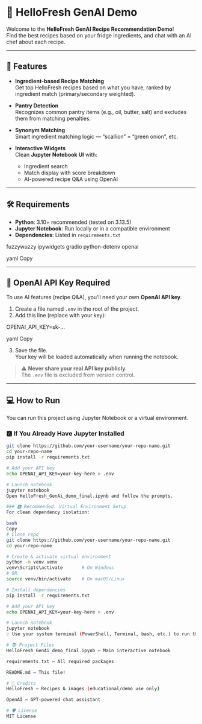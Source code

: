 # 🥕 HelloFresh GenAI Demo

Welcome to the **HelloFresh GenAI Recipe Recommendation Demo**!  
Find the best recipes based on your fridge ingredients, and chat with an AI chef about each recipe.

---

## 🚀 Features

- **Ingredient-based Recipe Matching**  
  Get top HelloFresh recipes based on what you have, ranked by ingredient match (primary/secondary weighted).

- **Pantry Detection**  
  Recognizes common pantry items (e.g., oil, butter, salt) and excludes them from matching penalties.

- **Synonym Matching**  
  Smart ingredient matching logic — “scallion” = “green onion”, etc.

- **Interactive Widgets**  
  Clean **Jupyter Notebook UI** with:
  - Ingredient search
  - Match display with score breakdown
  - AI-powered recipe Q&A using OpenAI

---

## 🛠️ Requirements

- **Python**: 3.10+ recommended (tested on 3.13.5)
- **Jupyter Notebook**: Run locally or in a compatible environment
- **Dependencies**: Listed in `requirements.txt`

fuzzywuzzy
ipywidgets
gradio
python-dotenv
openai

yaml
Copy

---

## 🔑 OpenAI API Key Required

To use AI features (recipe Q&A), you’ll need your own **OpenAI API key**.

1. Create a file named `.env` in the root of the project.
2. Add this line (replace with your key):

OPENAI_API_KEY=sk-...

yaml
Copy

3. Save the file.  
Your key will be loaded automatically when running the notebook.

> ⚠️ **Never share your real API key publicly.**  
> The `.env` file is excluded from version control.

---

## 💻 How to Run

You can run this project using Jupyter Notebook or a virtual environment.

### 🅰️ If You Already Have Jupyter Installed

```bash
git clone https://github.com/your-username/your-repo-name.git
cd your-repo-name
pip install -r requirements.txt

# Add your API key
echo OPENAI_API_KEY=your-key-here > .env

# Launch notebook
jupyter notebook
Open HelloFresh_GenAi_demo_final.ipynb and follow the prompts.

### 🅱️ Recommended: Virtual Environment Setup
For clean dependency isolation:

bash
Copy
# Clone repo
git clone https://github.com/your-username/your-repo-name.git
cd your-repo-name

# Create & activate virtual environment
python -m venv venv
venv\Scripts\activate       # On Windows
# OR
source venv/bin/activate    # On macOS/Linux

# Install dependencies
pip install -r requirements.txt

# Add your API key
echo OPENAI_API_KEY=your-key-here > .env

# Launch notebook
jupyter notebook
💡 Use your system terminal (PowerShell, Terminal, bash, etc.) to run these commands.

# 📚 Project Files
HelloFresh_GenAi_demo_final.ipynb — Main interactive notebook

requirements.txt — All required packages

README.md — This file!

# 🙏 Credits
HelloFresh — Recipes & images (educational/demo use only)

OpenAI — GPT-powered chat assistant

# 🛡️ License
MIT License
